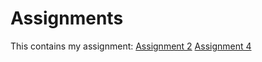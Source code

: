 # Assignments
This contains my assignment:
[Assignment 2](https://github.com/Rstuiver97/Assignments/blob/master/Assignment_week_2.ipynb)
[Assignment 4](https://github.com/Rstuiver97/Assignments/blob/master/Assignment_week_4-checkpoint.ipynb)
